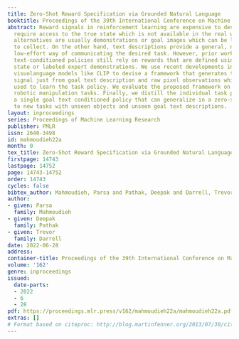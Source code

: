 ```yaml
---
title: Zero-Shot Reward Specification via Grounded Natural Language
booktitle: Proceedings of the 39th International Conference on Machine Learning
abstract: Reward signals in reinforcement learning are expensive to design and often
  require access to the true state which is not available in the real world. Common
  alternatives are usually demonstrations or goal images which can be labor-intensive
  to collect. On the other hand, text descriptions provide a general, natural, and
  low-effort way of communicating the desired task. However, prior works in learning
  text-conditioned policies still rely on rewards that are defined using either true
  state or labeled expert demonstrations. We use recent developments in building large-scale
  visuolanguage models like CLIP to devise a framework that generates the task reward
  signal just from goal text description and raw pixel observations which is then
  used to learn the task policy. We evaluate the proposed framework on control and
  robotic manipulation tasks. Finally, we distill the individual task policies into
  a single goal text conditioned policy that can generalize in a zero-shot manner
  to new tasks with unseen objects and unseen goal text descriptions.
layout: inproceedings
series: Proceedings of Machine Learning Research
publisher: PMLR
issn: 2640-3498
id: mahmoudieh22a
month: 0
tex_title: Zero-Shot Reward Specification via Grounded Natural Language
firstpage: 14743
lastpage: 14752
page: 14743-14752
order: 14743
cycles: false
bibtex_author: Mahmoudieh, Parsa and Pathak, Deepak and Darrell, Trevor
author:
- given: Parsa
  family: Mahmoudieh
- given: Deepak
  family: Pathak
- given: Trevor
  family: Darrell
date: 2022-06-28
address:
container-title: Proceedings of the 39th International Conference on Machine Learning
volume: '162'
genre: inproceedings
issued:
  date-parts:
  - 2022
  - 6
  - 28
pdf: https://proceedings.mlr.press/v162/mahmoudieh22a/mahmoudieh22a.pdf
extras: []
# Format based on citeproc: http://blog.martinfenner.org/2013/07/30/citeproc-yaml-for-bibliographies/
---
```

